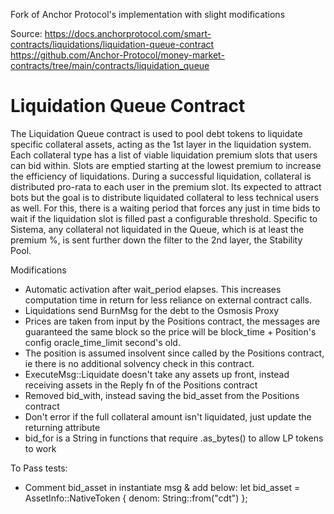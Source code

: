 Fork of Anchor Protocol's implementation with slight modifications

Source: 
https://docs.anchorprotocol.com/smart-contracts/liquidations/liquidation-queue-contract
https://github.com/Anchor-Protocol/money-market-contracts/tree/main/contracts/liquidation_queue

# Liquidation Queue Contract

The Liquidation Queue contract is used to pool debt tokens to liquidate specific collateral assets, acting as the 1st layer in the liquidation system. Each collateral type has a list of viable liquidation premium slots that users can bid within. Slots are emptied starting at the lowest premium to increase the efficiency of liquidations. During a successful liquidation, collateral is distributed pro-rata to each user in the premium slot. Its expected to attract bots but the goal is to distribute liquidated collateral to less technical users as well. For this, there is a waiting period that forces any just in time bids to wait if the liquidation slot is filled past a configurable threshold. Specific to Sistema, any collateral not liquidated in the Queue, which is at least the premium %, is sent further down the filter to the 2nd layer, the Stability Pool.

Modifications

- Automatic activation after wait_period elapses. This increases computation time in return for less reliance on external contract calls.
- Liquidations send BurnMsg for the debt to the Osmosis Proxy
- Prices are taken from input by the Positions contract, the messages are guaranteed the same block so the price will be block_time + Position's config oracle_time_limit second's old.
- The position is assumed insolvent since called by the Positions contract, ie there is no additional solvency check in this contract.
- ExecuteMsg::Liquidate doesn't take any assets up front, instead receiving assets in the Reply fn of the Positions contract
- Removed bid_with, instead saving the bid_asset from the Positions contract
- Don't error if the full collateral amount isn't liquidated, just update the returning attribute
- bid_for is a String in functions that require .as_bytes() to allow LP tokens to work

To Pass tests:
- Comment bid_asset in instantiate msg & add below:
let bid_asset = AssetInfo::NativeToken { denom: String::from("cdt") };
